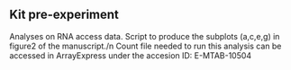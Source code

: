 ## Kit pre-experiment
Analyses on RNA access data.
Script to produce the subplots (a,c,e,g) in figure2 of the manuscript./n
Count file needed to run this analysis can be accessed in ArrayExpress under the accesion ID: E-MTAB-10504

